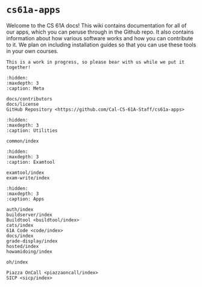 # `cs61a-apps`

Welcome to the CS 61A docs! This wiki contains documentation for all
of our apps, which you can peruse through in the Github repo. It also
contains information about how various software works and how you can
contribute to it. We plan on including installation guides so that you
can use these tools in your own courses.

```{warning}
This is a work in progress, so please bear with us while we put it together!
```

```{toctree}
:hidden:
:maxdepth: 3
:caption: Meta

docs/contributors
docs/license
GitHub Repository <https://github.com/Cal-CS-61A-Staff/cs61a-apps>
```

```{toctree}
:hidden:
:maxdepth: 3
:caption: Utilities

common/index
```

```{toctree}
:hidden:
:maxdepth: 3
:caption: Examtool

examtool/index
exam-write/index
```

```{toctree}
:hidden:
:maxdepth: 3
:caption: Apps

auth/index
buildserver/index
Buildtool <buildtool/index>
cats/index
61A Code <code/index>
docs/index
grade-display/index
hosted/index
howamidoing/index

oh/index

Piazza OnCall <piazzaoncall/index>
SICP <sicp/index>
```